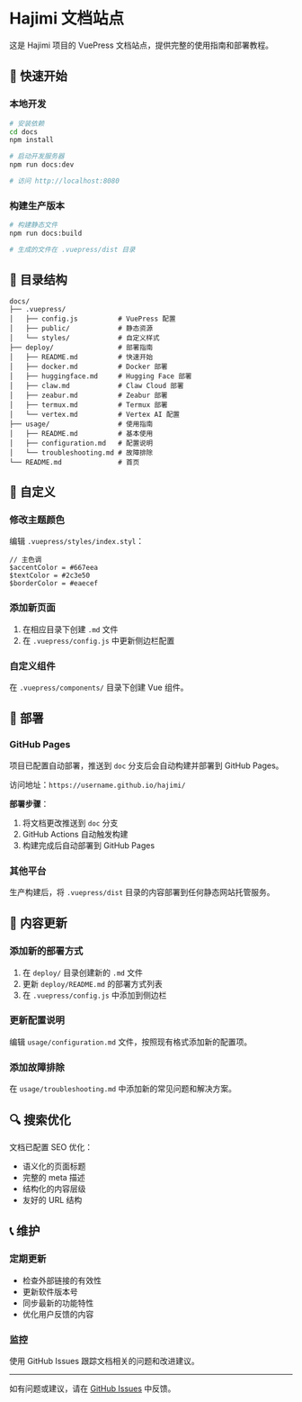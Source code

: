# Hajimi 文档站点

这是 Hajimi 项目的 VuePress 文档站点，提供完整的使用指南和部署教程。

## 🚀 快速开始

### 本地开发

```bash
# 安装依赖
cd docs
npm install

# 启动开发服务器
npm run docs:dev

# 访问 http://localhost:8080
```

### 构建生产版本

```bash
# 构建静态文件
npm run docs:build

# 生成的文件在 .vuepress/dist 目录
```

## 📁 目录结构

```
docs/
├── .vuepress/
│   ├── config.js          # VuePress 配置
│   ├── public/            # 静态资源
│   └── styles/            # 自定义样式
├── deploy/                # 部署指南
│   ├── README.md          # 快速开始
│   ├── docker.md          # Docker 部署
│   ├── huggingface.md     # Hugging Face 部署
│   ├── claw.md            # Claw Cloud 部署
│   ├── zeabur.md          # Zeabur 部署
│   ├── termux.md          # Termux 部署
│   └── vertex.md          # Vertex AI 配置
├── usage/                 # 使用指南
│   ├── README.md          # 基本使用
│   ├── configuration.md   # 配置说明
│   └── troubleshooting.md # 故障排除
└── README.md              # 首页
```

## 🎨 自定义

### 修改主题颜色

编辑 `.vuepress/styles/index.styl`：

```stylus
// 主色调
$accentColor = #667eea
$textColor = #2c3e50
$borderColor = #eaecef
```

### 添加新页面

1. 在相应目录下创建 `.md` 文件
2. 在 `.vuepress/config.js` 中更新侧边栏配置

### 自定义组件

在 `.vuepress/components/` 目录下创建 Vue 组件。

## 🚀 部署

### GitHub Pages

项目已配置自动部署，推送到 `doc` 分支后会自动构建并部署到 GitHub Pages。

访问地址：`https://username.github.io/hajimi/`

**部署步骤**：
1. 将文档更改推送到 `doc` 分支
2. GitHub Actions 自动触发构建
3. 构建完成后自动部署到 GitHub Pages

### 其他平台

生产构建后，将 `.vuepress/dist` 目录的内容部署到任何静态网站托管服务。

## 📝 内容更新

### 添加新的部署方式

1. 在 `deploy/` 目录创建新的 `.md` 文件
2. 更新 `deploy/README.md` 的部署方式列表
3. 在 `.vuepress/config.js` 中添加到侧边栏

### 更新配置说明

编辑 `usage/configuration.md` 文件，按照现有格式添加新的配置项。

### 添加故障排除

在 `usage/troubleshooting.md` 中添加新的常见问题和解决方案。

## 🔍 搜索优化

文档已配置 SEO 优化：

- 语义化的页面标题
- 完整的 meta 描述
- 结构化的内容层级
- 友好的 URL 结构

## 📞 维护

### 定期更新

- 检查外部链接的有效性
- 更新软件版本号
- 同步最新的功能特性
- 优化用户反馈的内容

### 监控

使用 GitHub Issues 跟踪文档相关的问题和改进建议。

---

如有问题或建议，请在 [GitHub Issues](https://github.com/wyeeeee/hajimi/issues) 中反馈。